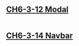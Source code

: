 ## [CH6-3-12 Modal][1]

<img src="https://i.imgur.com/DG78vkF.png" title="" />

## [CH6-3-14 Navbar][2]

<img src="https://i.imgur.com/cjEvc8m.png" title="" />


[1]:https://getbootstrap.com/docs/4.3/components/modal/
[2]:https://getbootstrap.com/docs/4.3/components/navbar/